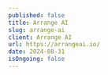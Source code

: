 ```yaml
---
published: false
title: Arrange AI
slug: arrange-ai
client: Arrange AI
url: https://arrangeai.io/
date: 2024-08-31
isOngoing: false
---
```

